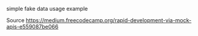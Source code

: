 simple fake data usage example

Source https://medium.freecodecamp.org/rapid-development-via-mock-apis-e559087be066

